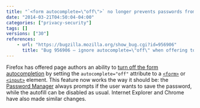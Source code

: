 ```yaml
---
title: "`<form autocomplete=\"off\">` no longer prevents passwords from being saved"
date: "2014-03-21T04:50:04-04:00"
categories: ["privacy-security"]
tags: []
versions: ["30"]
references:
    - url: "https://bugzilla.mozilla.org/show_bug.cgi?id=956906"
      title: "Bug 956906 – ignore autocomplete=\"off\" when offering to save passwords via the password manager"
---
```

Firefox has offered page authors an ability to [turn off the form autocompletion](https://developer.mozilla.org/docs/Web/Security/Securing_your_site/Turning_off_form_autocompletion) by setting the `autocomplete="off"` attribute to a [`<form>`](https://developer.mozilla.org/docs/Web/HTML/Element/form) or [`<input>`](https://developer.mozilla.org/docs/Web/HTML/Element/input) element. This feature now works the way it should be: the [Password Manager](https://support.mozilla.org/kb/password-manager-remember-delete-change-passwords) always prompts if the user wants to save the password, while the autofill can be disabled as usual. Internet Explorer and Chrome have also made similar changes.
